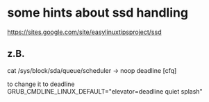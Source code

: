 some hints about ssd handling
=============================

https://sites.google.com/site/easylinuxtipsproject/ssd

z.B.
----

cat /sys/block/sda/queue/scheduler
-> noop deadline [cfq] 

to change it to deadline
GRUB_CMDLINE_LINUX_DEFAULT="elevator=deadline quiet splash"
